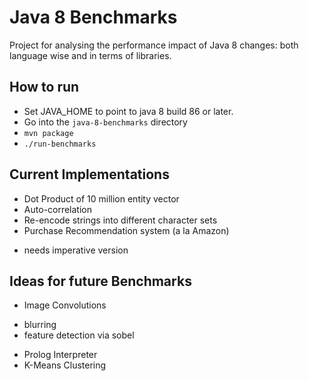 Java 8 Benchmarks
=================

Project for analysing the performance impact of Java 8 changes: both language wise and in terms of libraries.

How to run
----------

* Set JAVA\_HOME to point to java 8 build 86 or later.
* Go into the `java-8-benchmarks` directory
* `mvn package`
* `./run-benchmarks`

Current Implementations 
------------------

* Dot Product of 10 million entity vector
* Auto-correlation
* Re-encode strings into different character sets
* Purchase Recommendation system (a la Amazon)
 - needs imperative version

Ideas for future Benchmarks
---------------------------

* Image Convolutions
 - blurring
 - feature detection via sobel
* Prolog Interpreter
* K-Means Clustering

